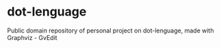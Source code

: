 # dot-lenguage
Public domain repository of personal project on dot-lenguage, made with Graphviz - GvEdit
